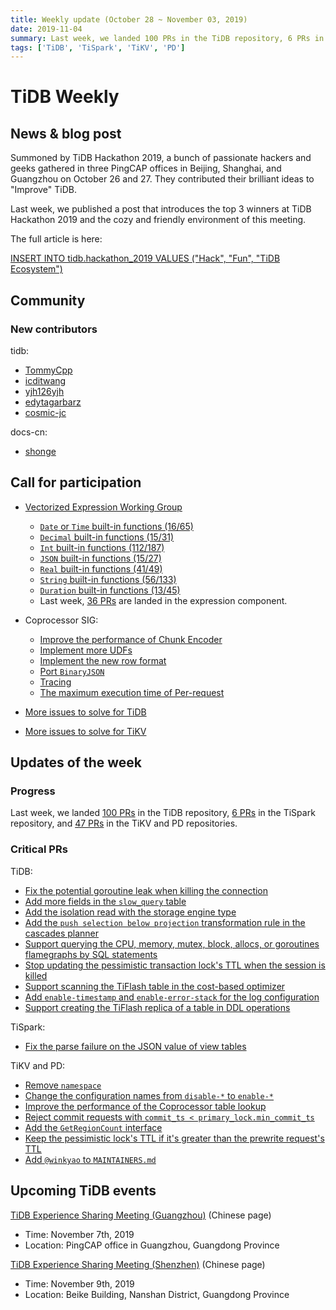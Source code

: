```yaml
---
title: Weekly update (October 28 ~ November 03, 2019)
date: 2019-11-04
summary: Last week, we landed 100 PRs in the TiDB repository, 6 PRs in the TiSpark repository, 47 PRs in the TiKV and PD repositories.
tags: ['TiDB', 'TiSpark', 'TiKV', 'PD']
---
```


# TiDB Weekly

## News & blog post

Summoned by TiDB Hackathon 2019, a bunch of passionate hackers and geeks gathered in three PingCAP offices in Beijing, Shanghai, and Guangzhou on October 26 and 27. They contributed their brilliant ideas to "Improve" TiDB.

Last week, we published a post that introduces the top 3 winners at TiDB Hackathon 2019 and the cozy and friendly environment of this meeting.

The full article is here:

[INSERT INTO tidb.hackathon_2019 VALUES ("Hack", "Fun", "TiDB Ecosystem")](https://pingcap.com/blog/insert-into-tidb-hackathon-2019-values-hack-fun-tidb-ecosystem/)

## Community

### New contributors

tidb:

* [TommyCpp](https://github.com/TommyCpp)
* [icditwang](https://github.com/icditwang)
* [yjh126yjh](https://github.com/yjh126yjh)
* [edytagarbarz](https://github.com/edytagarbarz)
* [cosmic-jc](https://github.com/cosmic-jc)

docs-cn:

* [shonge](https://github.com/shonge)

## Call for participation

* [Vectorized Expression Working Group](https://github.com/pingcap/community/blob/master/working-groups/wg-vec-expr.md)
    * [`Date` or `Time` built-in functions (16/65)](https://github.com/pingcap/tidb/issues/12101)
    * [`Decimal` built-in functions (15/31)](https://github.com/pingcap/tidb/issues/12102)
    * [`Int` built-in functions (112/187)](https://github.com/pingcap/tidb/issues/12103)
    * [`JSON` built-in functions (15/27)](https://github.com/pingcap/tidb/issues/12104)
    * [`Real` built-in functions (41/49)](https://github.com/pingcap/tidb/issues/12105)
    * [`String` built-in functions (56/133)](https://github.com/pingcap/tidb/issues/12106)
    * [`Duration` built-in functions (13/45)](https://github.com/pingcap/tidb/issues/12176)
    * Last week, [36 PRs](https://github.com/pingcap/tidb/pulls?utf8=%E2%9C%93&q=is%3Apr+is%3Amerged+sort%3Aupdated-desc+merged%3A2019-10-28..2019-11-03+label%3Acomponent%2Fexpression+) are landed in the expression component.

* Coprocessor SIG:
    * [Improve the performance of Chunk Encoder](https://github.com/tikv/tikv/issues/5729)
    * [Implement more UDFs](https://github.com/tikv/tikv/issues/5727)
    * [Implement the new row format](https://github.com/tikv/tikv/issues/5726)
    * [Port `BinaryJSON`](https://github.com/tikv/tikv/issues/5715)
    * [Tracing](https://github.com/tikv/tikv/issues/5714)
    * [The maximum execution time of Per-request](https://github.com/tikv/tikv/issues/5712)

* [More issues to solve for TiDB](https://github.com/pingcap/tidb/issues?q=is%3Aissue+is%3Aopen+label%3A%22help+wanted%22)
* [More issues to solve for TiKV](https://github.com/tikv/tikv/labels/S%3A%20HelpWanted)

## Updates of the week

### Progress

Last week, we landed [100 PRs](https://github.com/pingcap/tidb/pulls?utf8=%E2%9C%93&q=is%3Apr+is%3Amerged+merged%3A2019-10-28..2019-11-03+) in the TiDB repository, [6 PRs](https://github.com/pingcap/tispark/pulls?utf8=%E2%9C%93&q=is%3Apr+is%3Amerged+merged%3A2019-10-28..2019-11-03+) in the TiSpark repository, and [47 PRs](https://github.com/search?q=repo%3Atikv%2Ftikv+repo%3Apingcap%2Fpd+is%3Apr+is%3Amerged+merged%3A2019-10-28..2019-11-03&type=Issues) in the TiKV and PD repositories.

### Critical PRs

TiDB:

* [Fix the potential goroutine leak when killing the connection](https://github.com/pingcap/tidb/pull/13051)
* [Add more fields in the `slow_query` table](https://github.com/pingcap/tidb/pull/13007)
* [Add the isolation read with the storage engine type](https://github.com/pingcap/tidb/pull/12997)
* [Add the `push selection below projection` transformation rule in the cascades planner](https://github.com/pingcap/tidb/pull/12992)
* [Support querying the CPU, memory, mutex, block, allocs, or goroutines flamegraphs by SQL statements](https://github.com/pingcap/tidb/pull/12986)
* [Stop updating the pessimistic transaction lock's TTL when the session is killed](https://github.com/pingcap/tidb/pull/12959)
* [Support scanning the TiFlash table in the cost-based optimizer](https://github.com/pingcap/tidb/pull/12868)
* [Add `enable-timestamp` and `enable-error-stack` for the log configuration](https://github.com/pingcap/tidb/pull/12853)
* [Support creating the TiFlash replica of a table in DDL operations](https://github.com/pingcap/tidb/pull/12453)

TiSpark:

* [Fix the parse failure on the JSON value of view tables](https://github.com/pingcap/tispark/pull/1174)

TiKV and PD:

* [Remove `namespace`](https://github.com/pingcap/pd/pull/1804)
* [Change the configuration names from `disable-*` to `enable-*`](https://github.com/pingcap/pd/pull/1816)
* [Improve the performance of the Coprocessor table lookup](https://github.com/tikv/tikv/pull/5682)
* [Reject commit requests with `commit_ts < primary_lock.min_commit_ts`](https://github.com/tikv/tikv/pull/5691)
* [Add the `GetRegionCount` interface](https://github.com/pingcap/pd/pull/1850)
* [Keep the pessimistic lock's TTL if it's greater than the prewrite request's TTL](https://github.com/tikv/tikv/pull/5737)
* [Add `@winkyao` to `MAINTAINERS.md`](https://github.com/tikv/tikv/pull/5785)

## Upcoming TiDB events

[TiDB Experience Sharing Meeting (Guangzhou)](https://github.com/pingcap/meetup/) (Chinese page)

* Time: November 7th, 2019
* Location: PingCAP office in Guangzhou, Guangdong Province

[TiDB Experience Sharing Meeting (Shenzhen)](https://github.com/pingcap/meetup/) (Chinese page)

* Time: November 9th, 2019
* Location: Beike Building, Nanshan District, Guangdong Province
